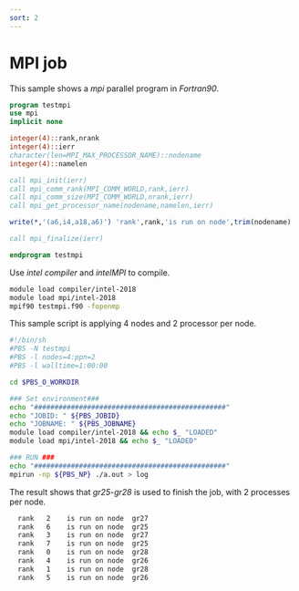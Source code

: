 ```yaml
---
sort: 2
---
```


# MPI job

This sample shows a *mpi* parallel program in *Fortran90*.
```fortran
program testmpi
use mpi
implicit none

integer(4)::rank,nrank
integer(4)::ierr
character(len=MPI_MAX_PROCESSOR_NAME)::nodename
integer(4)::namelen

call mpi_init(ierr)
call mpi_comm_rank(MPI_COMM_WORLD,rank,ierr)
call mpi_comm_size(MPI_COMM_WORLD,nrank,ierr)
call mpi_get_processor_name(nodename,namelen,ierr)

write(*,'(a6,i4,a18,a6)') 'rank',rank,'is run on node',trim(nodename)

call mpi_finalize(ierr)

endprogram testmpi
```

Use *intel compiler* and *intelMPI* to compile. 
```bash
module load compiler/intel-2018
module load mpi/intel-2018
mpif90 testmpi.f90 -fopenmp
```

This sample script is applying 4 nodes and 2 processor per node.
```bash
#!/bin/sh
#PBS -N testmpi
#PBS -l nodes=4:ppn=2
#PBS -l walltime=1:00:00

cd $PBS_O_WORKDIR

### Set environment###
echo "###############################################"
echo "JOBID: " ${PBS_JOBID}
echo "JOBNAME: " ${PBS_JOBNAME}
module load compiler/intel-2018 && echo $_ "LOADED"
module load mpi/intel-2018 && echo $_ "LOADED"

### RUN ###
echo "###############################################"
mpirun -np ${PBS_NP} ./a.out > log

```

The result shows that *gr25*-*gr28* is used to finish the job, with 2 processes per node.
```bash
  rank   2    is run on node  gr27
  rank   6    is run on node  gr25
  rank   3    is run on node  gr27
  rank   7    is run on node  gr25
  rank   0    is run on node  gr28
  rank   4    is run on node  gr26
  rank   1    is run on node  gr28
  rank   5    is run on node  gr26
```